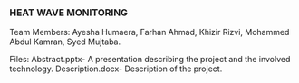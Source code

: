 ### HEAT WAVE MONITORING

Team Members: Ayesha Humaera, Farhan Ahmad, Khizir Rizvi, Mohammed Abdul Kamran, Syed Mujtaba.

Files:
Abstract.pptx- A presentation describing the project and the involved technology.
Description.docx- Description of the project.



